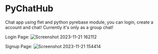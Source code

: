 # PyChatHub
Chat app using flet and python pyrebase module, you can login, create a account and chat! Currently it's only as a group chat! 

Login Page:
![Screenshot 2023-11-21 162112](https://github.com/Pranzal360/Flet-Chat-App/assets/93074516/7c632737-e894-410e-a426-2dfd1c6c2748)

Signup  Page:
![Screenshot 2023-11-21 154414](https://github.com/Pranzal360/Flet-Chat-App/assets/93074516/69c6eb9d-b3bc-43b5-939f-6fa27dc38d5d)
